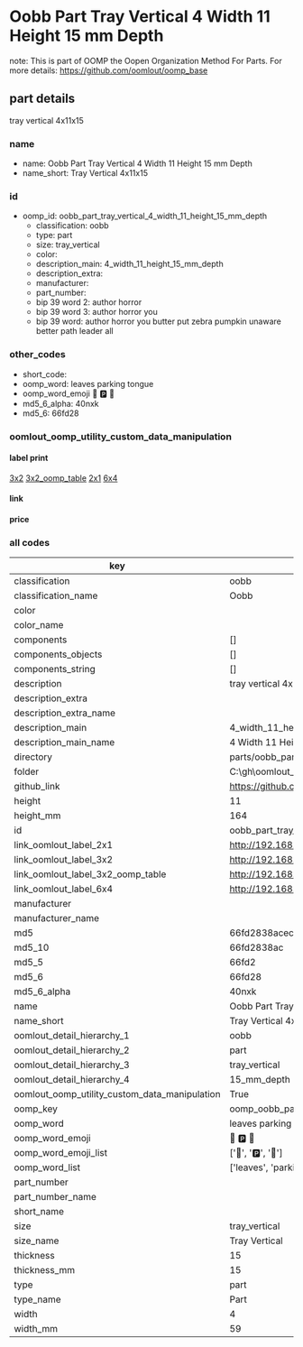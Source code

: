 # Oobb Part Tray Vertical 4 Width 11 Height 15 mm Depth  

note: This is part of OOMP the Oopen Organization Method For Parts. For more details: https://github.com/oomlout/oomp_base

##  part details
  



tray vertical 4x11x15



### name
* name: Oobb Part Tray Vertical 4 Width 11 Height 15 mm Depth
* name_short: Tray Vertical 4x11x15 
### id
* oomp_id: oobb_part_tray_vertical_4_width_11_height_15_mm_depth
  * classification: oobb
  * type: part
  * size: tray_vertical
  * color: 
  * description_main: 4_width_11_height_15_mm_depth
  * description_extra: 
  * manufacturer: 
  * part_number: 
  * bip 39 word 2: author horror
  * bip 39 word 3: author horror you
  * bip 39 word: author horror you butter put zebra pumpkin unaware better path leader all

### other_codes
* short_code: 
* oomp_word: leaves parking tongue
* oomp_word_emoji :leaves: :parking: :tongue:
* md5_6_alpha: 40nxk
* md5_6: 66fd28






### oomlout_oomp_utility_custom_data_manipulation
#### label print
[3x2](http://192.168.1.245:1112/?label=oomp%2040nxk)
[3x2_oomp_table](http://192.168.1.108:1112/?label=oomp%2040nxk)
[2x1](http://192.168.1.242:1112/?label=oomp%2040nxk)
[6x4](http://192.168.1.55:1112/?label=oomp%2040nxk)    

#### link

                              

#### price







### all codes 
| key | value |  
| --- | --- |  
| classification | oobb |  
| classification_name | Oobb |  
| color |  |  
| color_name |  |  
| components | [] |  
| components_objects | [] |  
| components_string | [] |  
| description | tray vertical 4x11x15 |  
| description_extra |  |  
| description_extra_name |  |  
| description_main | 4_width_11_height_15_mm_depth |  
| description_main_name | 4 Width 11 Height 15 mm Depth |  
| directory | parts/oobb_part_tray_vertical_4_width_11_height_15_mm_depth |  
| folder | C:\gh\oomlout_oobb_version_4_generated_parts\parts\oobb_part_tray_vertical_4_width_11_height_15_mm_depth |  
| github_link | https://github.com/oomlout/oomlout_oomp_part_src/tree/main/parts/oobb_part_tray_vertical_4_width_11_height_15_mm_depth |  
| height | 11 |  
| height_mm | 164 |  
| id | oobb_part_tray_vertical_4_width_11_height_15_mm_depth |  
| link_oomlout_label_2x1 | http://192.168.1.242:1112/?label=oomp%2040nxk |  
| link_oomlout_label_3x2 | http://192.168.1.245:1112/?label=oomp%2040nxk |  
| link_oomlout_label_3x2_oomp_table | http://192.168.1.108:1112/?label=oomp%2040nxk |  
| link_oomlout_label_6x4 | http://192.168.1.55:1112/?label=oomp%2040nxk |  
| manufacturer |  |  
| manufacturer_name |  |  
| md5 | 66fd2838acec75b7fe5761f5fe5b687b |  
| md5_10 | 66fd2838ac |  
| md5_5 | 66fd2 |  
| md5_6 | 66fd28 |  
| md5_6_alpha | 40nxk |  
| name | Oobb Part Tray Vertical 4 Width 11 Height 15 mm Depth |  
| name_short | Tray Vertical 4x11x15  |  
| oomlout_detail_hierarchy_1 | oobb |  
| oomlout_detail_hierarchy_2 | part |  
| oomlout_detail_hierarchy_3 | tray_vertical |  
| oomlout_detail_hierarchy_4 | 15_mm_depth |  
| oomlout_oomp_utility_custom_data_manipulation | True |  
| oomp_key | oomp_oobb_part_tray_vertical_4_width_11_height_15_mm_depth |  
| oomp_word | leaves parking tongue |  
| oomp_word_emoji | :leaves: :parking: :tongue: |  
| oomp_word_emoji_list | [':leaves:', ':parking:', ':tongue:'] |  
| oomp_word_list | ['leaves', 'parking', 'tongue'] |  
| part_number |  |  
| part_number_name |  |  
| short_name |  |  
| size | tray_vertical |  
| size_name | Tray Vertical |  
| thickness | 15 |  
| thickness_mm | 15 |  
| type | part |  
| type_name | Part |  
| width | 4 |  
| width_mm | 59 |  
